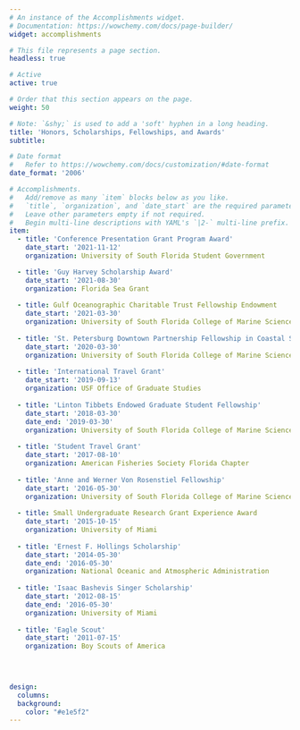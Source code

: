 ```yaml
---
# An instance of the Accomplishments widget.
# Documentation: https://wowchemy.com/docs/page-builder/
widget: accomplishments

# This file represents a page section.
headless: true

# Active
active: true

# Order that this section appears on the page.
weight: 50

# Note: `&shy;` is used to add a 'soft' hyphen in a long heading.
title: 'Honors, Scholarships, Fellowships, and Awards'
subtitle:

# Date format
#   Refer to https://wowchemy.com/docs/customization/#date-format
date_format: '2006'

# Accomplishments.
#   Add/remove as many `item` blocks below as you like.
#   `title`, `organization`, and `date_start` are the required parameters.
#   Leave other parameters empty if not required.
#   Begin multi-line descriptions with YAML's `|2-` multi-line prefix.
item:
  - title: 'Conference Presentation Grant Program Award'
    date_start: '2021-11-12'
    organization: University of South Florida Student Government

  - title: 'Guy Harvey Scholarship Award'
    date_start: '2021-08-30'
    organization: Florida Sea Grant
  
  - title: Gulf Oceanographic Charitable Trust Fellowship Endowment
    date_start: '2021-03-30'
    organization: University of South Florida College of Marine Science
    
  - title: 'St. Petersburg Downtown Partnership Fellowship in Coastal Science'
    date_start: '2020-03-30'
    organization: University of South Florida College of Marine Science
    
  - title: 'International Travel Grant'
    date_start: '2019-09-13'
    organization: USF Office of Graduate Studies
    
  - title: 'Linton Tibbets Endowed Graduate Student Fellowship'
    date_start: '2018-03-30'
    date_end: '2019-03-30'
    organization: University of South Florida College of Marine Science
  
  - title: 'Student Travel Grant'
    date_start: '2017-08-10'
    organization: American Fisheries Society Florida Chapter
  
  - title: 'Anne and Werner Von Rosenstiel Fellowship'
    date_start: '2016-05-30'
    organization: University of South Florida College of Marine Science
    
  - title: Small Undergraduate Research Grant Experience Award
    date_start: '2015-10-15'
    organization: University of Miami
    
  - title: 'Ernest F. Hollings Scholarship'
    date_start: '2014-05-30'
    date_end: '2016-05-30'
    organization: National Oceanic and Atmospheric Administration
    
  - title: 'Isaac Bashevis Singer Scholarship'
    date_start: '2012-08-15'
    date_end: '2016-05-30'
    organization: University of Miami
    
  - title: 'Eagle Scout'
    date_start: '2011-07-15'
    organization: Boy Scouts of America

  
  

design:
  columns:
  background:
    color: "#e1e5f2"
---
```

